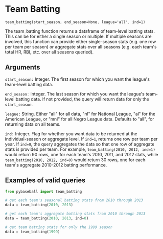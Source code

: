 # Team Batting

`team_batting(start_season, end_season=None, league='all', ind=1)`

The team_batting function returns a dataframe of team-level batting stats. This can be for either a single season or multiple. If multiple seasons are involved, this function can provide either single-season stats (e.g. one row per team per season) or aggregate stats over all seasons (e.g. each team's total HR, RBI, etc. over all seasons queried). 

## Arguments
`start_season:` Integer. The first season for which you want the league's team-level batting data.

`end_season:` Integer. The last season for which you want the league's team-level batting data. If not provided, the query will return data for only the `start_season`.  

`league:` String. Either "all" for all data, "nl" for National League, "al" for the American League, or "mnl" for all Negro League data. Defaults to "all", for returning data on all teams.

`ind:` Integer. Flag for whether you want data to be returned at the individual-season or aggregate level. If `ind=1`, returns one row per team per year. If `ind=0`, the query aggregates the data so that one row of aggregate stats is provided per team. For example, `team_batting(2010, 2012, ind=1)` would return 90 rows, one for each team's 2010, 2011, and 2012 stats, while `team_batting(2010, 2012, ind=0)` would return 30 rows, one for each team's aggregate 2010-2012 batting performance.

## Examples of valid queries

```python
from pybaseball import team_batting

# get each team's seasonal batting stats from 2010 through 2013
data = team_batting(2010, 2013)

# get each team's aggregate batting stats from 2010 through 2013
data = team_batting(2010, 2013, ind=0)

# get team batting stats for only the 1999 season
data = team_batting(1999)
```
